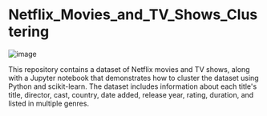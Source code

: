 # Netflix_Movies_and_TV_Shows_Clustering
![image](https://github.com/JasmineNag/Netflix_Movies_and_TV_Shows_Clustering/assets/116789422/8aca206a-8ed3-410c-8be4-14aa6707f565)

This repository contains a dataset of Netflix movies and TV shows, along with a Jupyter notebook that demonstrates how to cluster the dataset using Python and scikit-learn. The dataset includes information about each title's title, director, cast, country, date added, release year, rating, duration, and listed in multiple genres.
